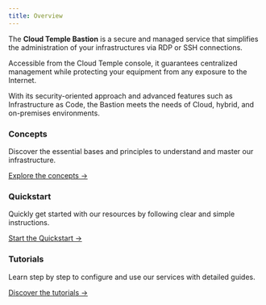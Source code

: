 ```yaml
---
title: Overview
---
```


The **Cloud Temple Bastion** is a secure and managed service that simplifies the administration of your infrastructures via RDP or SSH connections.

Accessible from the Cloud Temple console, it guarantees centralized management while protecting your equipment from any exposure to the Internet.

With its security-oriented approach and advanced features such as Infrastructure as Code, the Bastion meets the needs of Cloud, hybrid, and on-premises environments.


<div className="card-grid">
  <div className="card">
    <h3>Concepts</h3>
    <p>Discover the essential bases and principles to understand and master our infrastructure.</p>
    <a href="console/iam/concepts" className="card-link">Explore the concepts &rarr;</a>
  </div>
  <div className="card">
    <h3>Quickstart</h3>
    <p>Quickly get started with our resources by following clear and simple instructions.</p>
    <a href="console/iam/quickstart" className="card-link">Start the Quickstart &rarr;</a>
  </div>
    <div className="card">
    <h3>Tutorials</h3>
    <p>Learn step by step to configure and use our services with detailed guides.</p>
    <a href="console/iam/tutorials/sso_aad.md" className="card-link">Discover the tutorials &rarr;</a>
  </div>
</div>
